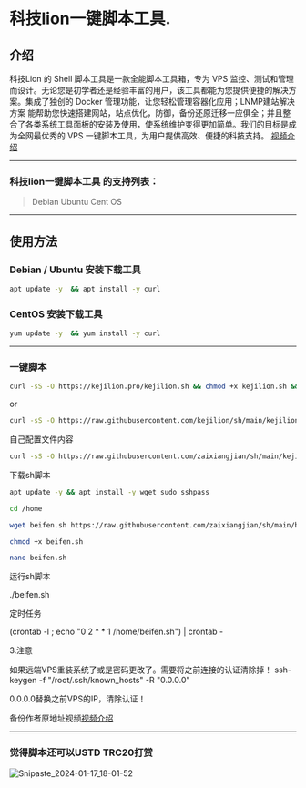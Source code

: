# 科技lion一键脚本工具.

## 介绍
科技Lion 的 Shell 脚本工具是一款全能脚本工具箱，专为 VPS 监控、测试和管理而设计。无论您是初学者还是经验丰富的用户，该工具都能为您提供便捷的解决方案。集成了独创的 Docker 管理功能，让您轻松管理容器化应用；LNMP建站解决方案 能帮助您快速搭建网站，站点优化，防御，备份还原迁移一应俱全；并且整合了各类系统工具面板的安装及使用，使系统维护变得更加简单。我们的目标是成为全网最优秀的 VPS 一键脚本工具，为用户提供高效、便捷的科技支持。
[视频介绍](https://www.youtube.com/watch?v=0o7oH3Dit70&t=211s)
***

### 科技lion一键脚本工具 的支持列表：
>Debian
>Ubuntu
>Cent OS
***

## 使用方法
### Debian / Ubuntu 安装下载工具
```bash
apt update -y  && apt install -y curl
```
### CentOS 安装下载工具
```bash
yum update -y  && yum install -y curl
```
***
### 一键脚本
```bash
curl -sS -O https://kejilion.pro/kejilion.sh && chmod +x kejilion.sh && ./kejilion.sh
```
or
```bash
curl -sS -O https://raw.githubusercontent.com/kejilion/sh/main/kejilion.sh && chmod +x kejilion.sh && ./kejilion.sh
```



自己配置文件内容
```bash
curl -sS -O https://raw.githubusercontent.com/zaixiangjian/sh/main/kejilion.sh && chmod +x kejilion.sh && ./kejilion.sh
```

下载sh脚本
```bash
apt update -y && apt install -y wget sudo sshpass
```
```bash
cd /home
```
```bash
wget beifen.sh https://raw.githubusercontent.com/zaixiangjian/sh/main/beifen.sh
```
```bash
chmod +x beifen.sh
```
```bash
nano beifen.sh
```



运行sh脚本

./beifen.sh



定时任务

(crontab -l ; echo "0 2 * * 1 /home/beifen.sh") | crontab -




3.注意

如果远端VPS重装系统了或是密码更改了。需要将之前连接的认证清除掉！
ssh-keygen -f "/root/.ssh/known_hosts" -R "0.0.0.0"  

0.0.0.0替换之前VPS的IP，清除认证！


备份作者原地址视频[视频介绍](https://www.youtube.com/watch?v=0CkomEpfbhk)

***
### 觉得脚本还可以USTD TRC20打赏
![Snipaste_2024-01-17_18-01-52](https://github.com/kejilion/sh/assets/131984541/98cf2762-1bfb-4c33-af10-af0eda29fc20)

